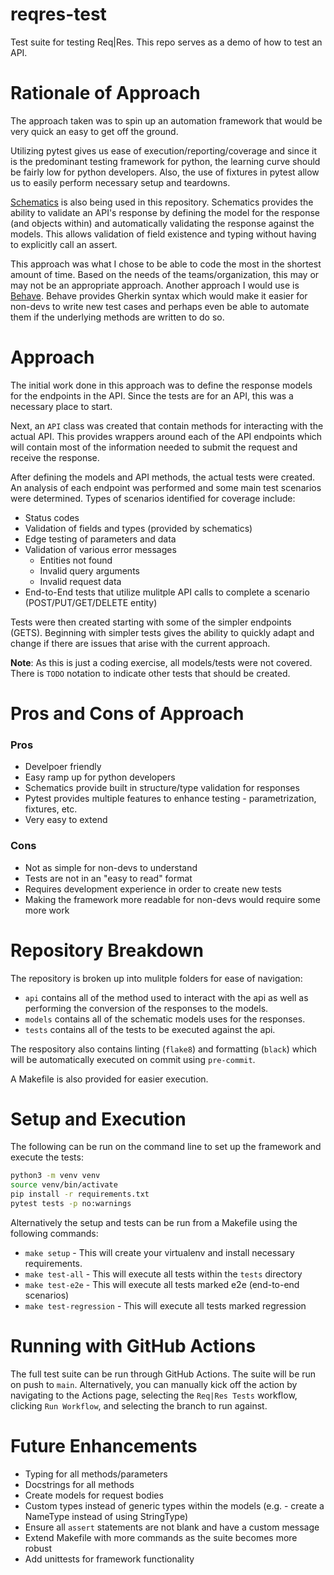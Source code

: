 # reqres-test
Test suite for testing Req|Res. This repo serves as a demo of how to test an API.

# Rationale of Approach
The approach taken was to spin up an automation framework that would be very quick an easy to get off the ground.

Utilizing pytest gives us ease of execution/reporting/coverage and since it is the predominant testing framework for python,
the learning curve should be fairly low for python developers. Also, the use of fixtures in pytest allow us to easily perform necessary
setup and teardowns.

[Schematics](https://schematics.readthedocs.io/en/latest/) is also being used in this repository. Schematics provides the ability to validate an
API's response by defining the model for the response (and objects within) and automatically validating the response
against the models. This allows validation of field existence and typing without having to explicitly call an assert.

This approach was what I chose to be able to code the most in the shortest amount of time. Based on the needs of the teams/organization, this may or may not be an appropriate approach.
Another approach I would use is [Behave](https://behave.readthedocs.io/en/stable/). Behave provides Gherkin syntax which would make it easier for non-devs to write new test cases and perhaps
even be able to automate them if the underlying methods are written to do so.

# Approach
The initial work done in this approach was to define the response models for the endpoints in the API. Since the tests are for an API, this was a necessary place to start.

Next, an `API` class was created that contain methods for interacting with the actual API. This provides wrappers around each of the API endpoints which will contain most of the
information needed to submit the request and receive the response.

After defining the models and API methods, the actual tests were created. An analysis of each endpoint was performed and some main test scenarios were determined.
Types of scenarios identified for coverage include:
- Status codes
- Validation of fields and types (provided by schematics)
- Edge testing of parameters and data
- Validation of various error messages
  - Entities not found
  - Invalid query arguments
  - Invalid request data
- End-to-End tests that utilize mulitple API calls to complete a scenario (POST/PUT/GET/DELETE entity)

Tests were then created starting with some of the simpler endpoints (GETS). Beginning with simpler tests gives the ability to quickly
adapt and change if there are issues that arise with the current approach.

**Note**: As this is just a coding exercise, all models/tests were not covered. There is `TODO` notation to indicate other tests that should be created.

# Pros and Cons of Approach
### Pros
- Develpoer friendly
- Easy ramp up for python developers
- Schematics provide built in structure/type validation for responses
- Pytest provides multiple features to enhance testing - parametrization, fixtures, etc.
- Very easy to extend

### Cons
- Not as simple for non-devs to understand
- Tests are not in an "easy to read" format
- Requires development experience in order to create new tests
- Making the framework more readable for non-devs would require some more work

# Repository Breakdown
The repository is broken up into mulitple folders for ease of navigation:
- `api` contains all of the method used to interact with the api as well as performing the conversion of the responses to the models.
- `models` contains all of the schematic models uses for the responses.
- `tests` contains all of the tests to be executed against the api.

The respository also contains linting (`flake8`) and formatting (`black`) which will be automatically executed on commit using `pre-commit`.

A Makefile is also provided for easier execution.

# Setup and Execution
The following can be run on the command line to set up the framework and execute the tests:
```bash
python3 -m venv venv
source venv/bin/activate
pip install -r requirements.txt
pytest tests -p no:warnings
```

Alternatively the setup and tests can be run from a Makefile using the following commands:
- `make setup` - This will create your virtualenv and install necessary requirements.
- `make test-all` - This will execute all tests within the `tests` directory
- `make test-e2e` - This will execute all tests marked e2e (end-to-end scenarios)
- `make test-regression` - This will execute all tests marked regression

# Running with GitHub Actions
The full test suite can be run through GitHub Actions. The suite will be run on push to `main`.
Alternatively, you can manually kick off the action by navigating to the Actions page, selecting the `Req|Res Tests` workflow, clicking
`Run Workflow`, and selecting the branch to run against.

# Future Enhancements
- Typing for all methods/parameters
- Docstrings for all methods
- Create models for request bodies
- Custom types instead of generic types within the models (e.g. - create a NameType instead of using StringType)
- Ensure all `assert` statements are not blank and have a custom message
- Extend Makefile with more commands as the suite becomes more robust
- Add unittests for framework functionality
